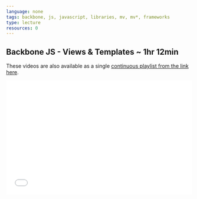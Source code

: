 ```yaml
---
language: none
tags: backbone, js, javascript, libraries, mv, mv*, frameworks
type: lecture
resources: 0
---
```


## Backbone JS - Views & Templates ~ 1hr 12min

These videos are also available as a single [continuous playlist from the link here](https://www.youtube.com/watch?v=1lRPNqLifvk&list=PLj148bJp5wiyPX9aFIXE5plmxy2lVWTGN).

<style>
  .videoWrapper {
    position: relative;
    padding-bottom: 56.25%; /* 16:9 */
    padding-top: 25px;
    height: 0;
  }
  .videoWrapper iframe {
    position: absolute;
    top: 0;
    left: 0;
    width: 100%;
    height: 100%;
  }
</style>

<div class="videoWrapper">
  <iframe width="100%" height="720" src="//www.youtube.com/embed/79rx62gXW-E?list=PLj148bJp5wiyPX9aFIXE5plmxy2lVWTGN" frameborder="0" allowfullscreen></iframe>
</div>